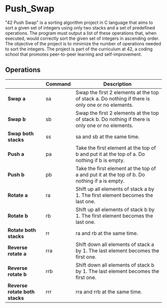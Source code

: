 # Push_Swap

"42 Push Swap" is a sorting algorithm project in C language that aims to sort a given set of integers using only two stacks and a set of predefined operations. The program must output a list of these operations that, when executed, would correctly sort the given set of integers in ascending order. The objective of the project is to minimize the number of operations needed to sort the integers. The project is part of the curriculum at 42, a coding school that promotes peer-to-peer learning and self-improvement.

## Operations
|  | **Command** | **Description** |
| --- | --- | --- |
| **Swap a** | sa | Swap the first 2 elements at the top of stack a. Do nothing if there is only one or no elements. |
| **Swap b** | sb | Swap the first 2 elements at the top of stack b. Do nothing if there is only one or no elements. |
| **Swap both stacks** | ss | sa and sb at the same time. |
| **Push a** | pa | Take the first element at the top of b and put it at the top of a. Do nothing if b is empty. |
| **Push b** | pb | Take the first element at the top of a and put it at the top of b. Do nothing if a is empty. |
| **Rotate a** | ra | Shift up all elements of stack a by 1. The first element becomes the last one. |
| **Rotate b** | rb | Shift up all elements of stack b by 1. The first element becomes the last one. |
| **Rotate both stacks** | rr | ra and rb at the same time. |
| **Reverse rotate a** | rra | Shift down all elements of stack a by 1. The last element becomes the first one. |
| **Reverse rotate b** | rrb | Shift down all elements of stack b by 1. The last element becomes the first one. |
| **Reverse rotate both stacks** | rrr | rra and rrb at the same time. |
